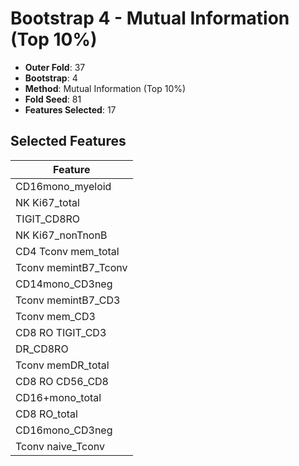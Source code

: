 # Bootstrap 4 - Mutual Information (Top 10%)

- **Outer Fold**: 37
- **Bootstrap**: 4
- **Method**: Mutual Information (Top 10%)
- **Fold Seed**: 81
- **Features Selected**: 17

## Selected Features

| Feature |
|---------|
| CD16mono_myeloid |
| NK Ki67_total |
| TIGIT_CD8RO |
| NK Ki67_nonTnonB |
| CD4 Tconv mem_total |
| Tconv memintB7_Tconv |
| CD14mono_CD3neg |
| Tconv memintB7_CD3 |
| Tconv mem_CD3 |
| CD8 RO TIGIT_CD3 |
| DR_CD8RO |
| Tconv memDR_total |
| CD8 RO CD56_CD8 |
| CD16+mono_total |
| CD8 RO_total |
| CD16mono_CD3neg |
| Tconv naive_Tconv |
